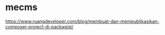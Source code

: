 # mecms

https://www.ruangdeveloper.com/blog/membuat-dan-mempublikasikan-composer-project-di-packagist/
